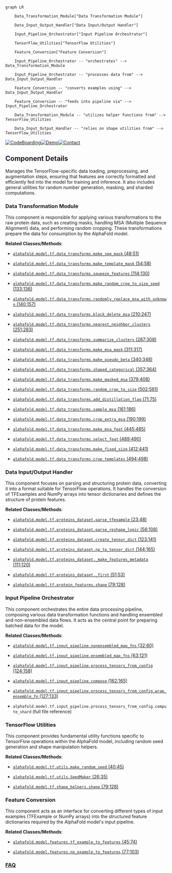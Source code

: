```mermaid

graph LR

    Data_Transformation_Module["Data Transformation Module"]

    Data_Input_Output_Handler["Data Input/Output Handler"]

    Input_Pipeline_Orchestrator["Input Pipeline Orchestrator"]

    TensorFlow_Utilities["TensorFlow Utilities"]

    Feature_Conversion["Feature Conversion"]

    Input_Pipeline_Orchestrator -- "orchestrates" --> Data_Transformation_Module

    Input_Pipeline_Orchestrator -- "processes data from" --> Data_Input_Output_Handler

    Feature_Conversion -- "converts examples using" --> Data_Input_Output_Handler

    Feature_Conversion -- "feeds into pipeline via" --> Input_Pipeline_Orchestrator

    Data_Transformation_Module -- "utilizes helper functions from" --> TensorFlow_Utilities

    Data_Input_Output_Handler -- "relies on shape utilities from" --> TensorFlow_Utilities

```

[![CodeBoarding](https://img.shields.io/badge/Generated%20by-CodeBoarding-9cf?style=flat-square)](https://github.com/CodeBoarding/GeneratedOnBoardings)[![Demo](https://img.shields.io/badge/Try%20our-Demo-blue?style=flat-square)](https://www.codeboarding.org/demo)[![Contact](https://img.shields.io/badge/Contact%20us%20-%20contact@codeboarding.org-lightgrey?style=flat-square)](mailto:contact@codeboarding.org)



## Component Details



Manages the TensorFlow-specific data loading, preprocessing, and augmentation steps, ensuring that features are correctly formatted and efficiently fed into the model for training and inference. It also includes general utilities for random number generation, masking, and sharded computations.



### Data Transformation Module

This component is responsible for applying various transformations to the raw protein data, such as creating masks, handling MSA (Multiple Sequence Alignment) data, and performing random cropping. These transformations prepare the data for consumption by the AlphaFold model.





**Related Classes/Methods**:



- <a href="https://github.com/google-deepmind/alphafold/blob/master/alphafold/model/tf/data_transforms.py#L48-L51" target="_blank" rel="noopener noreferrer">`alphafold.model.tf.data_transforms.make_seq_mask` (48:51)</a>

- <a href="https://github.com/google-deepmind/alphafold/blob/master/alphafold/model/tf/data_transforms.py#L54-L58" target="_blank" rel="noopener noreferrer">`alphafold.model.tf.data_transforms.make_template_mask` (54:58)</a>

- <a href="https://github.com/google-deepmind/alphafold/blob/master/alphafold/model/tf/data_transforms.py#L114-L130" target="_blank" rel="noopener noreferrer">`alphafold.model.tf.data_transforms.squeeze_features` (114:130)</a>

- <a href="https://github.com/google-deepmind/alphafold/blob/master/alphafold/model/tf/data_transforms.py#L133-L136" target="_blank" rel="noopener noreferrer">`alphafold.model.tf.data_transforms.make_random_crop_to_size_seed` (133:136)</a>

- <a href="https://github.com/google-deepmind/alphafold/blob/master/alphafold/model/tf/data_transforms.py#L140-L157" target="_blank" rel="noopener noreferrer">`alphafold.model.tf.data_transforms.randomly_replace_msa_with_unknown` (140:157)</a>

- <a href="https://github.com/google-deepmind/alphafold/blob/master/alphafold/model/tf/data_transforms.py#L210-L247" target="_blank" rel="noopener noreferrer">`alphafold.model.tf.data_transforms.block_delete_msa` (210:247)</a>

- <a href="https://github.com/google-deepmind/alphafold/blob/master/alphafold/model/tf/data_transforms.py#L251-L283" target="_blank" rel="noopener noreferrer">`alphafold.model.tf.data_transforms.nearest_neighbor_clusters` (251:283)</a>

- <a href="https://github.com/google-deepmind/alphafold/blob/master/alphafold/model/tf/data_transforms.py#L287-L308" target="_blank" rel="noopener noreferrer">`alphafold.model.tf.data_transforms.summarize_clusters` (287:308)</a>

- <a href="https://github.com/google-deepmind/alphafold/blob/master/alphafold/model/tf/data_transforms.py#L311-L317" target="_blank" rel="noopener noreferrer">`alphafold.model.tf.data_transforms.make_msa_mask` (311:317)</a>

- <a href="https://github.com/google-deepmind/alphafold/blob/master/alphafold/model/tf/data_transforms.py#L340-L348" target="_blank" rel="noopener noreferrer">`alphafold.model.tf.data_transforms.make_pseudo_beta` (340:348)</a>

- <a href="https://github.com/google-deepmind/alphafold/blob/master/alphafold/model/tf/data_transforms.py#L357-L364" target="_blank" rel="noopener noreferrer">`alphafold.model.tf.data_transforms.shaped_categorical` (357:364)</a>

- <a href="https://github.com/google-deepmind/alphafold/blob/master/alphafold/model/tf/data_transforms.py#L379-L408" target="_blank" rel="noopener noreferrer">`alphafold.model.tf.data_transforms.make_masked_msa` (379:408)</a>

- <a href="https://github.com/google-deepmind/alphafold/blob/master/alphafold/model/tf/data_transforms.py#L502-L561" target="_blank" rel="noopener noreferrer">`alphafold.model.tf.data_transforms.random_crop_to_size` (502:561)</a>

- <a href="https://github.com/google-deepmind/alphafold/blob/master/alphafold/model/tf/data_transforms.py#L71-L75" target="_blank" rel="noopener noreferrer">`alphafold.model.tf.data_transforms.add_distillation_flag` (71:75)</a>

- <a href="https://github.com/google-deepmind/alphafold/blob/master/alphafold/model/tf/data_transforms.py#L161-L186" target="_blank" rel="noopener noreferrer">`alphafold.model.tf.data_transforms.sample_msa` (161:186)</a>

- <a href="https://github.com/google-deepmind/alphafold/blob/master/alphafold/model/tf/data_transforms.py#L190-L199" target="_blank" rel="noopener noreferrer">`alphafold.model.tf.data_transforms.crop_extra_msa` (190:199)</a>

- <a href="https://github.com/google-deepmind/alphafold/blob/master/alphafold/model/tf/data_transforms.py#L445-L485" target="_blank" rel="noopener noreferrer">`alphafold.model.tf.data_transforms.make_msa_feat` (445:485)</a>

- <a href="https://github.com/google-deepmind/alphafold/blob/master/alphafold/model/tf/data_transforms.py#L489-L490" target="_blank" rel="noopener noreferrer">`alphafold.model.tf.data_transforms.select_feat` (489:490)</a>

- <a href="https://github.com/google-deepmind/alphafold/blob/master/alphafold/model/tf/data_transforms.py#L412-L441" target="_blank" rel="noopener noreferrer">`alphafold.model.tf.data_transforms.make_fixed_size` (412:441)</a>

- <a href="https://github.com/google-deepmind/alphafold/blob/master/alphafold/model/tf/data_transforms.py#L494-L498" target="_blank" rel="noopener noreferrer">`alphafold.model.tf.data_transforms.crop_templates` (494:498)</a>





### Data Input/Output Handler

This component focuses on parsing and structuring protein data, converting it into a format suitable for TensorFlow operations. It handles the conversion of TFExamples and NumPy arrays into tensor dictionaries and defines the structure of protein features.





**Related Classes/Methods**:



- <a href="https://github.com/google-deepmind/alphafold/blob/master/alphafold/model/tf/proteins_dataset.py#L23-L48" target="_blank" rel="noopener noreferrer">`alphafold.model.tf.proteins_dataset.parse_tfexample` (23:48)</a>

- <a href="https://github.com/google-deepmind/alphafold/blob/master/alphafold/model/tf/proteins_dataset.py#L56-L108" target="_blank" rel="noopener noreferrer">`alphafold.model.tf.proteins_dataset.parse_reshape_logic` (56:108)</a>

- <a href="https://github.com/google-deepmind/alphafold/blob/master/alphafold/model/tf/proteins_dataset.py#L123-L141" target="_blank" rel="noopener noreferrer">`alphafold.model.tf.proteins_dataset.create_tensor_dict` (123:141)</a>

- <a href="https://github.com/google-deepmind/alphafold/blob/master/alphafold/model/tf/proteins_dataset.py#L144-L165" target="_blank" rel="noopener noreferrer">`alphafold.model.tf.proteins_dataset.np_to_tensor_dict` (144:165)</a>

- <a href="https://github.com/google-deepmind/alphafold/blob/master/alphafold/model/tf/proteins_dataset.py#L111-L120" target="_blank" rel="noopener noreferrer">`alphafold.model.tf.proteins_dataset._make_features_metadata` (111:120)</a>

- <a href="https://github.com/google-deepmind/alphafold/blob/master/alphafold/model/tf/proteins_dataset.py#L51-L53" target="_blank" rel="noopener noreferrer">`alphafold.model.tf.proteins_dataset._first` (51:53)</a>

- <a href="https://github.com/google-deepmind/alphafold/blob/master/alphafold/model/tf/protein_features.py#L79-L128" target="_blank" rel="noopener noreferrer">`alphafold.model.tf.protein_features.shape` (79:128)</a>





### Input Pipeline Orchestrator

This component orchestrates the entire data processing pipeline, composing various data transformation functions and handling ensembled and non-ensembled data flows. It acts as the central point for preparing batched data for the model.





**Related Classes/Methods**:



- <a href="https://github.com/google-deepmind/alphafold/blob/master/alphafold/model/tf/input_pipeline.py#L32-L60" target="_blank" rel="noopener noreferrer">`alphafold.model.tf.input_pipeline.nonensembled_map_fns` (32:60)</a>

- <a href="https://github.com/google-deepmind/alphafold/blob/master/alphafold/model/tf/input_pipeline.py#L63-L121" target="_blank" rel="noopener noreferrer">`alphafold.model.tf.input_pipeline.ensembled_map_fns` (63:121)</a>

- <a href="https://github.com/google-deepmind/alphafold/blob/master/alphafold/model/tf/input_pipeline.py#L124-L158" target="_blank" rel="noopener noreferrer">`alphafold.model.tf.input_pipeline.process_tensors_from_config` (124:158)</a>

- <a href="https://github.com/google-deepmind/alphafold/blob/master/alphafold/model/tf/input_pipeline.py#L162-L165" target="_blank" rel="noopener noreferrer">`alphafold.model.tf.input_pipeline.compose` (162:165)</a>

- <a href="https://github.com/google-deepmind/alphafold/blob/master/alphafold/model/tf/input_pipeline.py#L127-L133" target="_blank" rel="noopener noreferrer">`alphafold.model.tf.input_pipeline.process_tensors_from_config.wrap_ensemble_fn` (127:133)</a>

- `alphafold.model.tf.input_pipeline.process_tensors_from_config.compute_shard` (full file reference)





### TensorFlow Utilities

This component provides fundamental utility functions specific to TensorFlow operations within the AlphaFold model, including random seed generation and shape manipulation helpers.





**Related Classes/Methods**:



- <a href="https://github.com/google-deepmind/alphafold/blob/master/alphafold/model/tf/utils.py#L40-L45" target="_blank" rel="noopener noreferrer">`alphafold.model.tf.utils.make_random_seed` (40:45)</a>

- <a href="https://github.com/google-deepmind/alphafold/blob/master/alphafold/model/tf/utils.py#L26-L35" target="_blank" rel="noopener noreferrer">`alphafold.model.tf.utils.SeedMaker` (26:35)</a>

- <a href="https://github.com/google-deepmind/alphafold/blob/master/alphafold/model/tf/shape_helpers.py#L79-L128" target="_blank" rel="noopener noreferrer">`alphafold.model.tf.shape_helpers.shape` (79:128)</a>





### Feature Conversion

This component acts as an interface for converting different types of input examples (TFExample or NumPy arrays) into the structured feature dictionaries required by the AlphaFold model's input pipeline.





**Related Classes/Methods**:



- <a href="https://github.com/google-deepmind/alphafold/blob/master/alphafold/model/features.py#L45-L74" target="_blank" rel="noopener noreferrer">`alphafold.model.features.tf_example_to_features` (45:74)</a>

- <a href="https://github.com/google-deepmind/alphafold/blob/master/alphafold/model/features.py#L77-L103" target="_blank" rel="noopener noreferrer">`alphafold.model.features.np_example_to_features` (77:103)</a>









### [FAQ](https://github.com/CodeBoarding/GeneratedOnBoardings/tree/main?tab=readme-ov-file#faq)